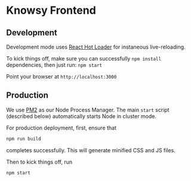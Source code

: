 # Knowsy Frontend

## Development

Development mode uses [React Hot Loader](http://gaearon.github.io/react-hot-loader/) for instaneous live-reloading.

To kick things off, make sure you can successfully `npm install` dependencies, then just run: `npm start`

Point your browser at `http://localhost:3000`

## Production

We use [PM2](http://pm2.keymetrics.io/) as our Node Process Manager. The main `start` script (described below)
automatically starts Node in cluster mode.

For production deployment, first, ensure that

```bash
npm run build
```

completes successfully. This will generate minified CSS and JS files.

Then to kick things off, run

```bash
npm start
```

